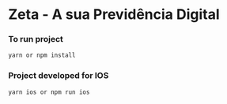 # Zeta - A sua Previdência Digital

### To run project

```sh
yarn or npm install
```

### Project developed for IOS

```sh
yarn ios or npm run ios
```
